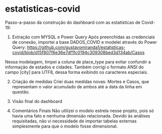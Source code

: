 # estatisticas-covid

Passo-a-passo da construção do dashboard com as estatísticas de Covid-19:

1) Extração com MYSQL e Power Query
  Após preenchidas as credenciais de conexão, importei a base DADOS_COVID e modelei através do Power Query:
  https://github.com/gustavomiranda1/estatisticas-covid/blob/d15f807f6e36e7df1fc0194c309308bed3d134ab/Casos
  
  Nessa modelagem, limpei a coluna de place_type para evitar confundir a informação de estados e cidades.
  Também corrigi o formato ANSI do campo [city] para UTF8, dessa forma exibindo os caracteres especiais.
  
2) Criação de medidas
  Criei duas medidas novas: Mortes e Casos, que representam o valor acumulado de ambos até a data da linha em questão.
  
  
  
3) Visão final do dashboard
  
  
5) Comentários Finais
  Não utilizei o modelo estrela nesse projeto, pois só havia uma fato e nenhuma dimensão relacionada. Devido às análises requisitadas, não vi necessidade de importar   tabelas externas simplesmente para que o modelo fosse dimensional.
